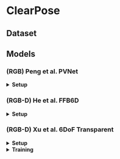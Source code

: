 # ClearPose



## Dataset


## Models 


### (RGB) Peng et al. PVNet

<details>
<summary><strong>Setup</strong></summary>

Setup virtual environment 

```bash
python3 -m venv .venv/peng-pvnet-env
source .venv/peng-pvnet-env/bin/activate
pip install --upgrade pip
pip install -r clearpose/peng_pvnet/requirements.txt
pip install -e .
```

</details>

### (RGB-D) He et al. FFB6D

<details>
<summary><strong>Setup</strong></summary>

Setup virtual environment 

```bash
python3 -m venv .venv/he-ffb6d-env
source .venv/he-ffb6d-env/bin/activate
pip install --upgrade pip
pip install -r clearpose/he_ffb6d/requirements.txt
pip install -e .
```

</details>


### (RGB-D) Xu et al. 6DoF Transparent

<details>
<summary><strong>Setup</strong></summary>

Setup virtual environment 

```bash
python3.8 -m venv .venv/xu-6dof-env
source .venv/xu-6dof-env/bin/activate
pip install --upgrade pip
pip install -r clearpose/xu_6dof/requirements.txt
pip install -e .
```

Compile the ransac voting layer:

```bash
cd clearpose/xu_6dof/networks/references/posenet/ransac_voting
python setup.py install
```

</details>



<details>
<summary><strong>Training</strong></summary>

Stage One

 - Mask R-CNN
 `python clearpose/xu_6dof/networks/stage1/transparent_segmentation/train_mask_rcnn.py`

 - DeepLabV3
 `python clearpose/xu_6dof/networks/stage1/surface_normals/train_deeplabv3.py`


Stage Two
 - `python clearpose/xu_6dof/networks/stage2/train_stage2.py`

</details>
